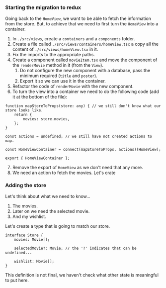 #


### Starting the migration to redux

Going back to the `HomeView`, we want to be able to fetch the information from the store. But, to achieve that we need to first turn the `HomeView` into a container.

1. In `./src/views`, create a `containers` and a `components` folder.
2. Create a file called `./src/views/containers/homeView.tsx` a copy all the content of `./src/views/homeView.tsx` in it.
3. Fix the imports to the appropriate paths.
4. Create a component called `movieItem.tsx` and move the component of the `renderMovie` method in it (from the `View`).
    1. Do not configure the new component with a database, pass the minimum required (`title` and `poster`).
    2. Export it so we can use it in the container.
5. Refactor the code of `renderMovie` with the new component.
6. To turn the view into a container we need to do the following code (add it at the bottom of the file):
```tsx
function mapStoreToProps(store: any) { // we still don't know what our store looks like.
    return {
        movies: store.movies,
    };
}

const actions = undefined; // we still have not created actions to map.

const HomeViewContainer = connect(mapStoreToProps, actions)(HomeView);

export { HomeViewContainer };
```
7. Remove the export of `HomeView` as we don't need that any more.
8. We need an action to fetch the movies. Let's crate 

### Adding the store

Let's think about what we need to know...

1. The movies.
2. Later on we need the selected movie.
3. And my wishlist.

Let's create a type that is going to match our store.

```tsx
interface Store {
    movies: Movie[];

    selectedMovie?: Movie; // the '?' indicates that can be undefined...

    wishlist: Movie[];
}
```

This definition is not final, we haven't check what other state is meaningful to put here.